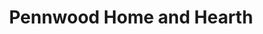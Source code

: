 ---
title: "Pennwood Home and Hearth"
url: /pleasant-gap/pennwood-home-and-hearth/
shop: fireplace
---